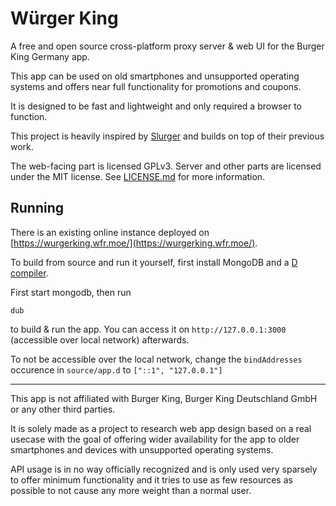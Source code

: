 # Würger King

A free and open source cross-platform proxy server & web UI for the Burger King Germany app.

This app can be used on old smartphones and unsupported operating systems and offers near full functionality for promotions and coupons.

It is designed to be fast and lightweight and only required a browser to function.

This project is heavily inspired by [Slurger](https://github.com/max1220/slurger4) and builds on top of their previous work.

The web-facing part is licensed GPLv3. Server and other parts are licensed under the MIT license. See [LICENSE.md](LICENSE.md) for more information.

## Running

There is an existing online instance deployed on [https://wurgerking.wfr.moe/](https://wurgerking.wfr.moe/).

To build from source and run it yourself, first install MongoDB and a [D compiler](https://dlang.org).

First start mongodb, then run

```
dub
```

to build & run the app. You can access it on `http://127.0.0.1:3000` (accessible over local network) afterwards.

To not be accessible over the local network, change the `bindAddresses` occurence in `source/app.d` to `["::1", "127.0.0.1"]`

---

This app is not affiliated with Burger King, Burger King Deutschland GmbH or any other third parties.

It is solely made as a project to research web app design based on a real usecase with the goal of offering wider availability for the app to older smartphones and devices with unsupported operating systems.

API usage is in no way officially recognized and is only used very sparsely to offer minimum functionality and it tries to use as few resources as possible to not cause any more weight than a normal user.
